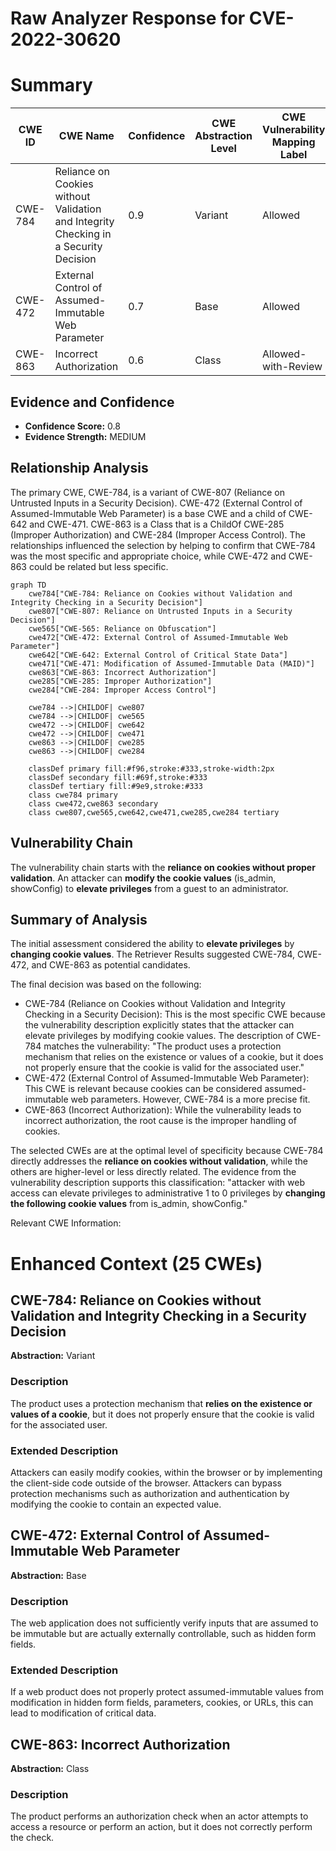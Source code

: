# Raw Analyzer Response for CVE-2022-30620

# Summary
| CWE ID | CWE Name | Confidence | CWE Abstraction Level | CWE Vulnerability Mapping Label | CWE-Vulnerability Mapping Notes |
|---|---|---|---|---|---|
| CWE-784 | Reliance on Cookies without Validation and Integrity Checking in a Security Decision | 0.9 | Variant | Allowed | Primary CWE |
| CWE-472 | External Control of Assumed-Immutable Web Parameter | 0.7 | Base | Allowed | Secondary Candidate |
| CWE-863 | Incorrect Authorization | 0.6 | Class | Allowed-with-Review | Secondary Candidate |

## Evidence and Confidence

*   **Confidence Score:** 0.8
*   **Evidence Strength:** MEDIUM

## Relationship Analysis
The primary CWE, CWE-784, is a variant of CWE-807 (Reliance on Untrusted Inputs in a Security Decision). CWE-472 (External Control of Assumed-Immutable Web Parameter) is a base CWE and a child of CWE-642 and CWE-471. CWE-863 is a Class that is a ChildOf CWE-285 (Improper Authorization) and CWE-284 (Improper Access Control). The relationships influenced the selection by helping to confirm that CWE-784 was the most specific and appropriate choice, while CWE-472 and CWE-863 could be related but less specific.

```mermaid
graph TD
    cwe784["CWE-784: Reliance on Cookies without Validation and Integrity Checking in a Security Decision"]
    cwe807["CWE-807: Reliance on Untrusted Inputs in a Security Decision"]
    cwe565["CWE-565: Reliance on Obfuscation"]
    cwe472["CWE-472: External Control of Assumed-Immutable Web Parameter"]
    cwe642["CWE-642: External Control of Critical State Data"]
    cwe471["CWE-471: Modification of Assumed-Immutable Data (MAID)"]
    cwe863["CWE-863: Incorrect Authorization"]
    cwe285["CWE-285: Improper Authorization"]
    cwe284["CWE-284: Improper Access Control"]

    cwe784 -->|CHILDOF| cwe807
    cwe784 -->|CHILDOF| cwe565
    cwe472 -->|CHILDOF| cwe642
    cwe472 -->|CHILDOF| cwe471
    cwe863 -->|CHILDOF| cwe285
    cwe863 -->|CHILDOF| cwe284

    classDef primary fill:#f96,stroke:#333,stroke-width:2px
    classDef secondary fill:#69f,stroke:#333
    classDef tertiary fill:#9e9,stroke:#333
    class cwe784 primary
    class cwe472,cwe863 secondary
    class cwe807,cwe565,cwe642,cwe471,cwe285,cwe284 tertiary
```

## Vulnerability Chain
The vulnerability chain starts with the **reliance on cookies without proper validation**. An attacker can **modify the cookie values** (is_admin, showConfig) to **elevate privileges** from a guest to an administrator.

## Summary of Analysis
The initial assessment considered the ability to **elevate privileges** by **changing cookie values**. The Retriever Results suggested CWE-784, CWE-472, and CWE-863 as potential candidates.

The final decision was based on the following:

*   CWE-784 (Reliance on Cookies without Validation and Integrity Checking in a Security Decision): This is the most specific CWE because the vulnerability description explicitly states that the attacker can elevate privileges by modifying cookie values. The description of CWE-784 matches the vulnerability: "The product uses a protection mechanism that relies on the existence or values of a cookie, but it does not properly ensure that the cookie is valid for the associated user."
*   CWE-472 (External Control of Assumed-Immutable Web Parameter): This CWE is relevant because cookies can be considered assumed-immutable web parameters. However, CWE-784 is a more precise fit.
*   CWE-863 (Incorrect Authorization): While the vulnerability leads to incorrect authorization, the root cause is the improper handling of cookies.

The selected CWEs are at the optimal level of specificity because CWE-784 directly addresses the **reliance on cookies without validation**, while the others are higher-level or less directly related. The evidence from the vulnerability description supports this classification: "attacker with web access can elevate privileges to administrative 1 to 0 privileges by **changing the following cookie values** from is_admin, showConfig."

Relevant CWE Information:

# Enhanced Context (25 CWEs)

## CWE-784: Reliance on Cookies without Validation and Integrity Checking in a Security Decision
**Abstraction:** Variant

### Description
The product uses a protection mechanism that **relies on the existence or values of a cookie**, but it does not properly ensure that the cookie is valid for the associated user.

### Extended Description
Attackers can easily modify cookies, within the browser or by implementing the client-side code outside of the browser. Attackers can bypass protection mechanisms such as authorization and authentication by modifying the cookie to contain an expected value.

## CWE-472: External Control of Assumed-Immutable Web Parameter
**Abstraction:** Base

### Description
The web application does not sufficiently verify inputs that are assumed to be immutable but are actually externally controllable, such as hidden form fields.

### Extended Description
If a web product does not properly protect assumed-immutable values from modification in hidden form fields, parameters, cookies, or URLs, this can lead to modification of critical data.

## CWE-863: Incorrect Authorization
**Abstraction:** Class

### Description
The product performs an authorization check when an actor attempts to access a resource or perform an action, but it does not correctly perform the check.